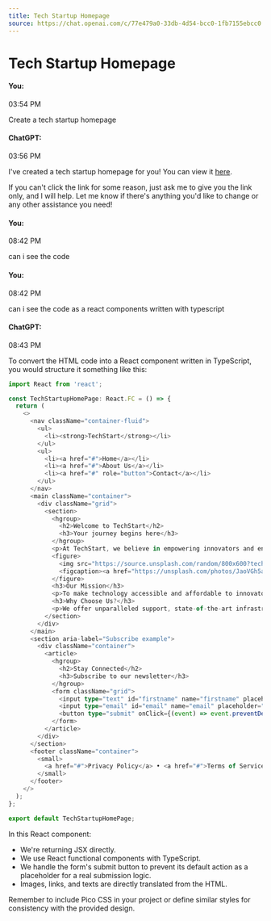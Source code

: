 ```yaml
---
title: Tech Startup Homepage
source: https://chat.openai.com/c/77e479a0-33db-4d54-bcc0-1fb7155ebcc0
---
```


# Tech Startup Homepage

#### You:
<time datetime="2024-03-19T19:54:32.758Z" title="3/19/2024, 3:54:32 PM">03:54 PM</time>

Create a tech startup homepage

#### ChatGPT:
<time datetime="2024-03-19T19:56:41.981Z" title="3/19/2024, 3:56:41 PM">03:56 PM</time>

I've created a tech startup homepage for you! You can view it [here](https://designergpt.replit.app/pages/61d0bbbf61af5d522355caebd45e0df7.html).

If you can't click the link for some reason, just ask me to give you the link only, and I will help. Let me know if there's anything you'd like to change or any other assistance you need!


#### You:
<time datetime="2024-03-21T00:42:25.927Z" title="3/20/2024, 8:42:25 PM">08:42 PM</time>

can i see the code

#### You:
<time datetime="2024-03-21T00:42:54.128Z" title="3/20/2024, 8:42:54 PM">08:42 PM</time>

can i see the code as a react components written with typescript

#### ChatGPT:
<time datetime="2024-03-21T00:43:47.080Z" title="3/20/2024, 8:43:47 PM">08:43 PM</time>

To convert the HTML code into a React component written in TypeScript, you would structure it something like this:

```typescript
import React from 'react';

const TechStartupHomePage: React.FC = () => {
  return (
    <>
      <nav className="container-fluid">
        <ul>
          <li><strong>TechStart</strong></li>
        </ul>
        <ul>
          <li><a href="#">Home</a></li>
          <li><a href="#">About Us</a></li>
          <li><a href="#" role="button">Contact</a></li>
        </ul>
      </nav>
      <main className="container">
        <div className="grid">
          <section>
            <hgroup>
              <h2>Welcome to TechStart</h2>
              <h3>Your journey begins here</h3>
            </hgroup>
            <p>At TechStart, we believe in empowering innovators and entrepreneurs with cutting-edge technology solutions. Join our community to bring your ideas to life.</p>
            <figure>
              <img src="https://source.unsplash.com/random/800x600?technology" alt="Innovative Technology" />
              <figcaption><a href="https://unsplash.com/photos/JaoVGh5aJ3E" target="_blank">Image Credit</a></figcaption>
            </figure>
            <h3>Our Mission</h3>
            <p>To make technology accessible and affordable to innovators around the globe, helping them create a better future.</p>
            <h3>Why Choose Us?</h3>
            <p>We offer unparalleled support, state-of-the-art infrastructure, and a vibrant community of tech enthusiasts.</p>
          </section>
        </div>
      </main>
      <section aria-label="Subscribe example">
        <div className="container">
          <article>
            <hgroup>
              <h2>Stay Connected</h2>
              <h3>Subscribe to our newsletter</h3>
            </hgroup>
            <form className="grid">
              <input type="text" id="firstname" name="firstname" placeholder="Your Name" aria-label="Your Name" required />
              <input type="email" id="email" name="email" placeholder="Your Email" aria-label="Your Email" required />
              <button type="submit" onClick={(event) => event.preventDefault()}>Subscribe</button>
            </form>
          </article>
        </div>
      </section>
      <footer className="container">
        <small>
          <a href="#">Privacy Policy</a> • <a href="#">Terms of Service</a>
        </small>
      </footer>
    </>
  );
};

export default TechStartupHomePage;
```

In this React component:

- We're returning JSX directly.
- We use React functional components with TypeScript.
- We handle the form's submit button to prevent its default action as a placeholder for a real submission logic.
- Images, links, and texts are directly translated from the HTML.

Remember to include Pico CSS in your project or define similar styles for consistency with the provided design.
